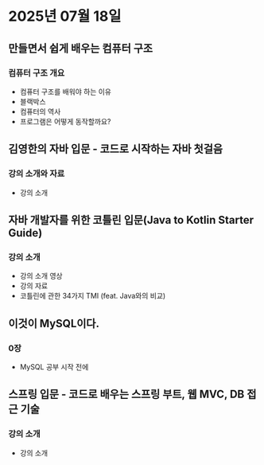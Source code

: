 # 2025년 07월 18일

## 만들면서 쉽게 배우는 컴퓨터 구조

### 컴퓨터 구조 개요

- 컴퓨터 구조를 배워야 하는 이유
- 블랙박스
- 컴퓨터의 역사
- 프로그램은 어떻게 동작할까요?

## 김영한의 자바 입문 - 코드로 시작하는 자바 첫걸음

### 강의 소개와 자료

- 강의 소개

## 자바 개발자를 위한 코틀린 입문(Java to Kotlin Starter Guide)

### 강의 소개

- 강의 소개 영상
- 강의 자료
- 코틀린에 관한 34가지 TMI (feat. Java와의 비교)

## 이것이 MySQL이다.

### 0장

- MySQL 공부 시작 전에

## 스프링 입문 - 코드로 배우는 스프링 부트, 웹 MVC, DB 접근 기술

### 강의 소개

- 강의 소개
